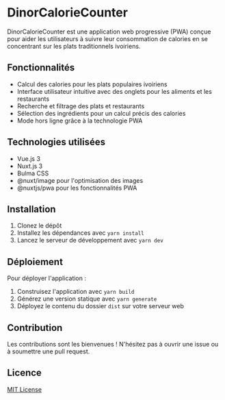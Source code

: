 # DinorCalorieCounter

DinorCalorieCounter est une application web progressive (PWA) conçue pour aider les utilisateurs à suivre leur consommation de calories en se concentrant sur les plats traditionnels ivoiriens.

## Fonctionnalités

- Calcul des calories pour les plats populaires ivoiriens
- Interface utilisateur intuitive avec des onglets pour les aliments et les restaurants
- Recherche et filtrage des plats et restaurants
- Sélection des ingrédients pour un calcul précis des calories
- Mode hors ligne grâce à la technologie PWA

## Technologies utilisées

- Vue.js 3
- Nuxt.js 3
- Bulma CSS
- @nuxt/image pour l'optimisation des images
- @nuxtjs/pwa pour les fonctionnalités PWA

## Installation

1. Clonez le dépôt
2. Installez les dépendances avec `yarn install`
3. Lancez le serveur de développement avec `yarn dev`

## Déploiement

Pour déployer l'application :

1. Construisez l'application avec `yarn build`
2. Générez une version statique avec `yarn generate`
3. Déployez le contenu du dossier `dist` sur votre serveur web

## Contribution

Les contributions sont les bienvenues ! N'hésitez pas à ouvrir une issue ou à soumettre une pull request.

## Licence

[MIT License](LICENSE)
